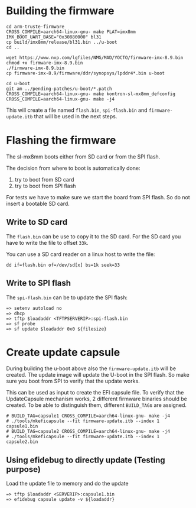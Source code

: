 # Building the firmware

	cd arm-truste-firmware
	CROSS_COMPILE=aarch64-linux-gnu- make PLAT=imx8mm IMX_BOOT_UART_BASE="0x30880000" bl31
	cp build/imx8mm/release/bl31.bin ../u-boot
	cd ..

	wget https://www.nxp.com/lgfiles/NMG/MAD/YOCTO/firmware-imx-8.9.bin
	chmod +x firmware-imx-8.9.bin
	./firmware-imx-8.9.bin
	cp firmware-imx-8.9/firmware/ddr/synopsys/lpddr4*.bin u-boot

	cd u-boot
	git am ../pending-patches/u-boot/*.patch
	CROSS_COMPILE=aarch64-linux-gnu- make kontron-sl-mx8mm_defconfig
	CROSS_COMPILE=aarch64-linux-gnu- make -j4

This will create a file named `flash.bin`, `spi-flash.bin`  and
`firmware-update.itb` that will be used in the next steps.

# Flashing the firmware

The sl-mx8mm boots either from SD card or from the SPI flash.

The decision from where to boot is automatically done:

1. try to boot from SD card
2. try to boot from SPI flash

For tests we have to make sure we start the board from SPI flash. So do not
insert a bootable SD card.

## Write to SD card

The `flash.bin` can be use to copy it to the SD card.
For the SD card you have to write the file to offset `33k`.

You can use a SD card reader on a linux host to write the file:

	dd if=flash.bin of=/dev/sd[x] bs=1k seek=33

## Write to SPI flash

The `spi-flash.bin` can be to update the SPI flash:

	=> setenv autoload no
    => dhcp
    => tftp $loadaddr <TFTPSERVERIP>:spi-flash.bin
	=> sf probe
	=> sf update $loadaddr 0x0 ${filesize}

# Create update capsule

During building the u-boot above also the `firmware-update.itb` will be created.
The update image will update the U-boot in the SPI flash. So make sure you boot
from SPI to verify that the update works.

This can be used as input to create the EFI capsule file. To verify that
the UpdateCapsule mechanism works, 2 different firmware binaries should
be created. To be able to distinguish them, different `BUILD_TAG`s are assigned.

    # BUILD_TAG=capsule1 CROSS_COMPILE=aarch64-linux-gnu- make -j4
    # ./tools/mkeficapsule --fit firmware-update.itb --index 1 capsule1.bin
    # BUILD_TAG=capsule2 CROSS_COMPILE=aarch64-linux-gnu- make -j4
    # ./tools/mkeficapsule --fit firmware-update.itb --index 1 capsule2.bin

## Using efidebug to directly update (Testing purpose)

Load the update file to memory and do the update

    => tftp $loadaddr <SERVERIP>:capsule1.bin
    => efidebug capsule update -v ${loadaddr}
